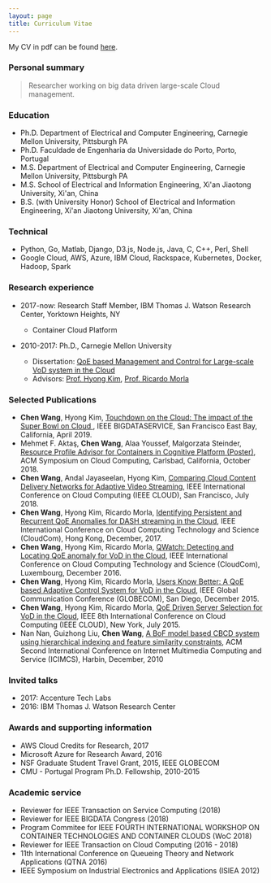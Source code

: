 ```yaml
---
layout: page
title: Curriculum Vitae
---
```


My CV in pdf can be found [here]({{site.baseurl}}/pdfs/chenw.cv.2021.ibm.pdf).
### Personal summary

> Researcher working on big data driven large-scale Cloud management.

### Education
- Ph.D. Department of Electrical and Computer Engineering, Carnegie Mellon University, Pittsburgh PA
- Ph.D. Faculdade de Engenharia da Universidade do Porto, Porto, Portugal
- M.S. Department of Electrical and Computer Engineering, Carnegie Mellon University, Pittsburgh PA
- M.S. School of Electrical and Information Engineering, Xi'an Jiaotong University, Xi'an, China
- B.S. (with University Honor) School of Electrical and Information Engineering, Xi'an Jiaotong University, Xi'an, China

### Technical

- Python, Go, Matlab, Django, D3.js, Node.js, Java, C, C++, Perl, Shell
- Google Cloud, AWS, Azure, IBM Cloud, Rackspace, Kubernetes, Docker, Hadoop, Spark

### Research experience

- 2017-now: Research Staff Member, IBM Thomas J. Watson Research Center, Yorktown Heights, NY
    - Container Cloud Platform

- 2010-2017: Ph.D., Carnegie Mellon University
    - Dissertation: [QoE based Management and Control for Large-scale VoD system in the Cloud](http://repository.cmu.edu/dissertations/1018/)
    - Advisors: [Prof. Hyong Kim](http://www.ece.cmu.edu/directory/department/faculty/K/Hyong_Kim_81.html), [Prof. Ricardo Morla](https://sites.google.com/site/ricardomorla/)

### Selected Publications

- **Chen Wang**, Hyong Kim, [Touchdown on the Cloud: The impact of the Super Bowl on Cloud ]({{site.baseurl}}/pdfs/chenw.bds.2019.pdf), IEEE BIGDATASERVICE, San Francisco East Bay, California, April 2019.
- Mehmet F. Aktaş, **Chen Wang**, Alaa Youssef, Malgorzata Steinder, [Resource Profile Advisor for Containers in Cognitive Platform (Poster)]({{site.baseurl}}/pdfs/mehmet.socc.2018.pdf), ACM Symposium on Cloud Computing, Carlsbad, California, October 2018.
- **Chen Wang**, Andal Jayaseelan, Hyong Kim, [Comparing Cloud Content Delivery Networks for Adaptive Video Streaming]({{site.baseurl}}/pdfs/chenw.cloud.2018.pdf), IEEE International Conference on Cloud Computing (IEEE CLOUD), San Francisco, July 2018.
- **Chen Wang**, Hyong Kim, Ricardo Morla, [Identifying Persistent and Recurrent QoE Anomalies for DASH streaming in the Cloud]({{site.baseurl}}/pdfs/chenw.cloudcom.2017.pdf), IEEE International Conference on Cloud Computing Technology and Science (CloudCom), Hong Kong, December, 2017.
- **Chen Wang**, Hyong Kim, Ricardo Morla, [QWatch: Detecting and Locating QoE anomaly for VoD in the Cloud]({{site.baseurl}}/pdfs/chenw.cloudcom.2016.pdf),  IEEE International Conference on Cloud Computing Technology and Science (CloudCom), Luxembourg, December 2016.
- **Chen Wang**, Hyong Kim, Ricardo Morla, [Users Know Better: A QoE based Adaptive Control System for VoD in the Cloud]({{site.baseurl}}/pdfs/chenw.globecom.2015.pdf), IEEE Global Communication Conference (GLOBECOM), San Diego, December 2015.
- **Chen Wang**, Hyong Kim, Ricardo Morla, [QoE Driven Server Selection for VoD in the Cloud]({{site.baseurl}}/pdfs/chenw.cloud.2015.pdf), IEEE 8th International Conference on Cloud Computing (IEEE CLOUD), New York, July 2015.
- Nan Nan, Guizhong Liu, **Chen Wang**, [A BoF model based CBCD system using hierarchical indexing and feature similarity constraints]({{site.baseurl}}/pdfs/nannan.icimcs.2010.pdf), ACM Second International Conference on Internet Multimedia Computing and Service (ICIMCS), Harbin, December, 2010

### Invited talks
- 2017: Accenture Tech Labs
- 2016: IBM Thomas J. Watson Research Center

### Awards and supporting information

- AWS Cloud Credits for Research, 2017
- Microsoft Azure for Research Award, 2016
- NSF Graduate Student Travel Grant, 2015, IEEE GLOBECOM
- CMU - Portugal Program Ph.D. Fellowship, 2010-2015

### Academic service

- Reviewer for IEEE Transaction on Service Computing (2018)
- Reviewer for IEEE BIGDATA Congress (2018)
- Program Commitee for IEEE FOURTH INTERNATIONAL WORKSHOP ON CONTAINER TECHNOLOGIES AND CONTAINER CLOUDS (WoC 2018)
- Reviewer for IEEE Transaction on Cloud Computing (2016 - 2018)
- 11th International Conference on Queueing Theory and Network Applications (QTNA 2016)
- IEEE Symposium on Industrial Electronics and Applications (ISIEA 2012) 
